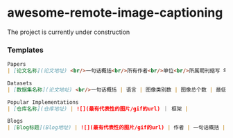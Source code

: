 # awesome-remote-image-captioning
The project is currently under construction

### Templates
```markdown
Papers
| [论文名称](论文地址) <br/>一句话概括<br/>所有作者<br/>单位<br/>所属期刊缩写 年份 | ![](最有代表性的图片/gif的url) | [[Code]](仓库地址)<br/>[[Page]](主页地址)<br/>[[Demo]](Demo地址) |

Datasets
| [数据集名称](论文地址) <br/>一句话概括 | 语言 | 图像类别数 | 图像总个数 | 最低图像分辨率 - <br/>最高图像分辨率 |

Popular Implementations
| [仓库名称](仓库地址) | ![](最有代表性的图片/gif的url) ｜ 框架 |

Blogs
| [Blog标题](Blog地址) | ![](最有代表性的图片/gif的url) | 作者 | 一句话概括 |
```
